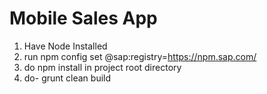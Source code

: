 # Mobile Sales App


1. Have Node Installed
2. run npm config set @sap:registry=https://npm.sap.com/
3. do npm install in project root directory
4. do- grunt clean build
